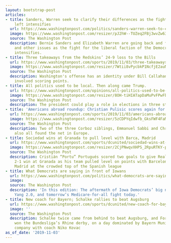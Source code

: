 ```yaml
---
layout: bootstrap-post
articles:
- title: Sanders, Warren seek to clarify their differences as the fight for Democratic
    left intensifies
  url: https://www.washingtonpost.com/politics/sanders-warren-seek-to-clarify-their-differences-as-the-fight-for-democratic-left-intensifies/2019/11/03/d140d7a6-b3cb-11e9-8f6c-7828e68cb15f_story.html
  image: https://www.washingtonpost.com/resizer/pJ2hW--TUZeq2FBj3wvZw634oHg=/1440x0/smart/arc-anglerfish-washpost-prod-washpost.s3.amazonaws.com/public/DRUUMAHPVEI6TBUT6SD6IZ4EVI.jpg
  source: The Washington Post
  description: Bernie Sanders and Elizabeth Warren are going back and forth on Medicare-for-all
    and other issues as the fight for the liberal faction of the Democratic Party
    intensifies.
- title: Three takeaways from the Redskins’ 24-9 loss to the Bills
  url: https://www.washingtonpost.com/sports/2019/11/03/three-takeaways-redskins-loss-bills/
  image: https://www.washingtonpost.com/resizer/7Wtii8vPycbkP1NcfjE2auNzQIs=/1440x0/smart/arc-anglerfish-washpost-prod-washpost.s3.amazonaws.com/public/2243BJH6QAI6TA2BZQ644UXH3Y.jpg
  source: The Washington Post
  description: Washington's offense has an identity under Bill Callahan, but it hasn't
    involved scoring points.
- title: All politics used to be local. Then along came Trump.
  url: https://www.washingtonpost.com/opinions/all-politics-used-to-be-local-then-along-came-trump/2019/11/03/19c3cc2a-fcdf-11e9-ac8c-8eced29ca6ef_story.html
  image: https://www.washingtonpost.com/resizer/8OH-tiHIATapDaMuPvFPwFby9mo=/1440x0/smart/arc-anglerfish-washpost-prod-washpost.s3.amazonaws.com/public/H2I32HX44QI6TAMQNPSN5NLOAE.jpg
  source: The Washington Post
  description: The president could play a role in elections in three states on Tuesday.
- title: 'Americans abroad roundup: Christian Pulisic scores again for Chelsea'
  url: https://www.washingtonpost.com/sports/2019/11/03/americans-abroad-roundup-christian-pulisic-scores-again-chelsea/
  image: https://www.washingtonpost.com/resizer/5zCDPYqIdwfb_GksFWF4FaMe2Nk=/1440x0/smart/arc-anglerfish-washpost-prod-washpost.s3.amazonaws.com/public/N3Y2MAH5UEI6THQCDVC4WPP2R4.jpg
  source: The Washington Post
  description: Two of the three Corboz siblings, Emmanuel Sabbi and Chris Richards
    also all found the net in Europe.
- title: Sociedad wins at Granada to pull level with Barca, Madrid
  url: https://www.washingtonpost.com/sports/dcunited/sociedad-wins-at-granada-to-pull-level-with-barca-madrid/2019/11/03/daecf1a2-fe8c-11e9-8341-cc3dce52e7de_story.html
  image: https://www.washingtonpost.com/resizer/2CjPNwqvXHPS_2RpuRTKY-p3eVo=/1484x0/www.washingtonpost.com/pb/resources/img/twp-social-share.png
  source: The Washington Post
  description: Cristián “Portu” Portugués scored two goals to give Real Sociedad a
    2-1 win at Granada as his team pulled level on points with Barcelona and Real
    Madrid at the crowded top of the Spanish league
- title: What Democrats are saying in front of Iowans
  url: https://www.washingtonpost.com/politics/what-democrats-are-saying-in-front-of-iowans/2019/11/03/18198930-5ab9-465a-9f1d-ed68c5f7f204_story.html
  image: 
  source: The Washington Post
  description: 'In this edition: The aftermath of Iowa Democrats’ big night, Andrew
    Yang 2.0, and tomorrow’s Medicare-for-all fight today.'
- title: New coach for Bayern; Schalke rallies to beat Augsburg
  url: https://www.washingtonpost.com/sports/dcunited/new-coach-for-bayern-schalke-rallies-to-beat-augsburg/2019/11/03/0b11a776-fe8b-11e9-8341-cc3dce52e7de_story.html
  image: ''
  source: The Washington Post
  description: Schalke twice came from behind to beat Augsburg, and Fortuna Düsseldorf
    won the Bundesliga’s Rhine derby, on a day dominated by Bayern Munich parting
    company with coach Niko Kovac
as_of_date: '2019-11-03'
---
```


